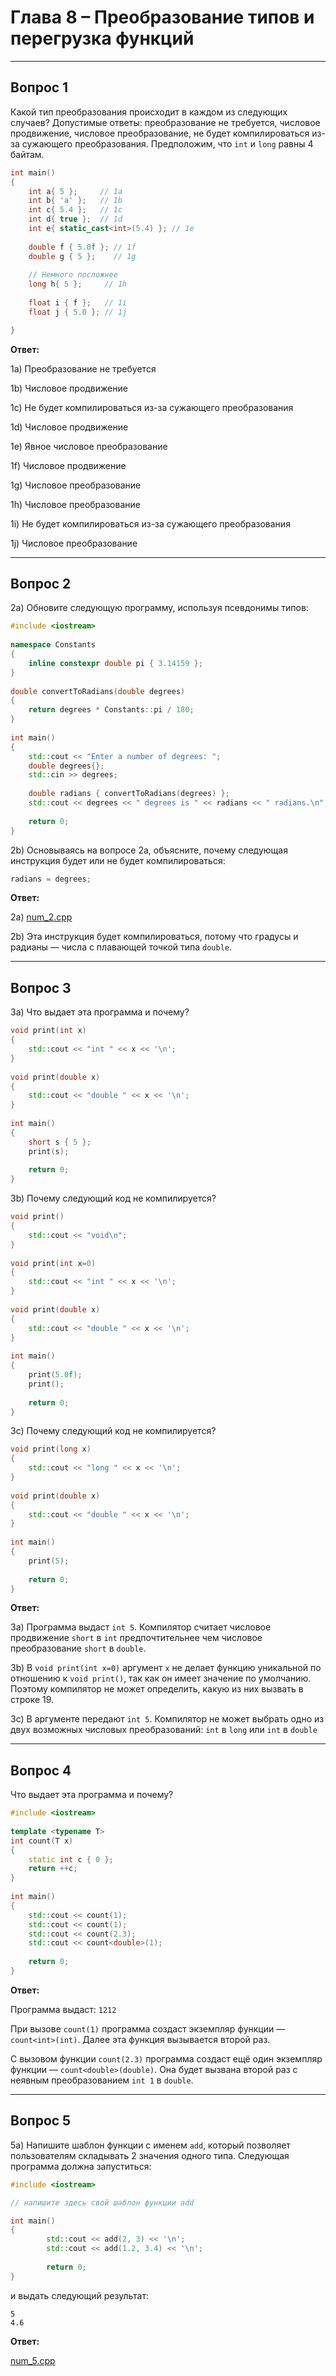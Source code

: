 # Глава 8 – Преобразование типов и перегрузка функций

___

## Вопрос 1

Какой тип преобразования происходит в каждом из следующих случаев? Допустимые ответы: преобразование не требуется, числовое продвижение, числовое преобразование, не будет компилироваться из-за сужающего преобразования. Предположим, что `int` и `long` равны 4 байтам.

```cpp
int main()
{
    int a{ 5 };     // 1a
    int b{ 'a' };   // 1b
    int c{ 5.4 };   // 1c
    int d{ true };  // 1d
    int e{ static_cast<int>(5.4) }; // 1e
 
    double f { 5.0f }; // 1f
    double g { 5 };    // 1g
 
    // Немного посложнее
    long h{ 5 };     // 1h
 
    float i { f };   // 1i
    float j { 5.0 }; // 1j

}
```

__Ответ:__

1a) Преобразование не требуется

1b) Числовое продвижение

1c) Не будет компилироваться из-за сужающего преобразования

1d) Числовое продвижение

1e) Явное числовое преобразование

1f) Числовое продвижение

1g) Числовое преобразование

1h) Числовое преобразование

1i) Не будет компилироваться из-за сужающего преобразования

1j) Числовое преобразование
___

## Вопрос 2

2a) Обновите следующую программу, используя псевдонимы типов:

```cpp
#include <iostream>
 
namespace Constants
{
    inline constexpr double pi { 3.14159 };
}
 
double convertToRadians(double degrees)
{
    return degrees * Constants::pi / 180;
}
 
int main()
{
    std::cout << "Enter a number of degrees: ";
    double degrees{};
    std::cin >> degrees;
 
    double radians { convertToRadians(degrees) };
    std::cout << degrees << " degrees is " << radians << " radians.\n";
 
    return 0;
}
```

2b) Основываясь на вопросе 2a, объясните, почему следующая инструкция будет или не будет компилироваться:

```cpp
radians = degrees;
```

__Ответ:__

2a) [num_2.cpp](num_2.cpp)

2b) Эта инструкция будет компилироваться, потому что градусы и радианы — числа с плавающей точкой типа `double`.
___

## Вопрос 3

3a) Что выдает эта программа и почему?

```cpp
void print(int x)
{
    std::cout << "int " << x << '\n';
}
 
void print(double x)
{
    std::cout << "double " << x << '\n';
}
 
int main()
{
    short s { 5 };
    print(s);
 
    return 0;
}
```

3b) Почему следующий код не компилируется?

```cpp
void print()
{
    std::cout << "void\n";
}
 
void print(int x=0)
{
    std::cout << "int " << x << '\n';
}
 
void print(double x)
{
    std::cout << "double " << x << '\n';
}
 
int main()
{
    print(5.0f);
    print();
 
    return 0;
}
```

3c) Почему следующий код не компилируется?

```cpp
void print(long x)
{
    std::cout << "long " << x << '\n';
}
 
void print(double x)
{
    std::cout << "double " << x << '\n';
}
 
int main()
{
    print(5);
 
    return 0;
}
```

__Ответ:__

3a) Программа выдаст `int 5`. Компилятор считает числовое продвижение `short` в `int` предпочтительнее чем числовое преобразование `short` в `double`.

3b) В `void print(int x=0)` аргумент `x` не делает функцию уникальной по отношению к `void print()`, так как он имеет значение по умолчанию. Поэтому компилятор не может определить, какую из них вызвать в строке 19.

3c) В аргументе передают `int 5`. Компилятор не может выбрать одно из двух возможных числовых преобразований: `int` в `long` или `int` в `double`
___

## Вопрос 4

Что выдает эта программа и почему?

```cpp
#include <iostream>
 
template <typename T>
int count(T x)
{
    static int c { 0 };
    return ++c;
}
 
int main()
{
    std::cout << count(1);
    std::cout << count(1);
    std::cout << count(2.3);
    std::cout << count<double>(1);
    
    return 0;
}
```

__Ответ:__

Программа выдаст: `1212`

При вызове `count(1)` программа создаст экземпляр функции — `count<int>(int)`. Далее эта функция вызывается второй раз.

С вызовом функции `count(2.3)` программа создаст ещё один экземпляр функции — `count<double>(double)`. Она будет вызвана второй раз с неявным преобразованием `int 1` в `double`.
___

## Вопрос 5

5a) Напишите шаблон функции с именем `add`, который позволяет пользователям складывать 2 значения одного типа. Следующая программа должна запуститься:

```cpp
#include <iostream>

// напишите здесь свой шаблон функции add

int main()
{
        std::cout << add(2, 3) << '\n';
        std::cout << add(1.2, 3.4) << '\n';
 
        return 0;
}
```

и выдать следующий результат:

```text
5
4.6
```

__Ответ:__

[num_5.cpp](num_5.cpp)
